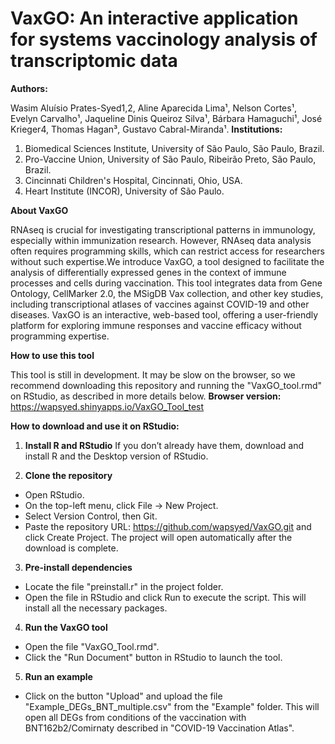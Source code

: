 # VaxGO: An interactive application for systems vaccinology analysis of transcriptomic data

**Authors:**

Wasim Aluísio Prates-Syed1,2, Aline Aparecida Lima¹, Nelson Cortes¹, Evelyn Carvalho¹, Jaqueline Dinis Queiroz Silva¹, Bárbara Hamaguchi¹, José Krieger4, Thomas Hagan³, Gustavo Cabral-Miranda¹.
**Institutions:**

1. Biomedical Sciences Institute, University of São Paulo, São Paulo, Brazil.
2. Pro-Vaccine Union, University of São Paulo, Ribeirão Preto, São Paulo, Brazil.
3. Cincinnati Children's Hospital, Cincinnati, Ohio, USA.
4. Heart Institute (INCOR), University of São Paulo.

**About VaxGO**

RNAseq is crucial for investigating transcriptional patterns in immunology, especially within immunization research. However, RNAseq data analysis often requires programming skills, which can restrict access for researchers without such expertise.We introduce VaxGO, a tool designed to facilitate the analysis of differentially expressed genes in the context of immune processes and cells during vaccination. This tool integrates data from Gene Ontology, CellMarker 2.0, the MSigDB Vax collection, and other key studies, including transcriptional atlases of vaccines against COVID-19 and other diseases. VaxGO is an interactive, web-based tool, offering a user-friendly platform for exploring immune responses and vaccine efficacy without programming expertise.

**How to use this tool**

This tool is still in development. It may be slow on the browser, so we recommend downloading this repository and running the "VaxGO_tool.rmd" on RStudio, as described in more details below.
**Browser version:** https://wapsyed.shinyapps.io/VaxGO_Tool_test

**How to download and use it on RStudio:**

1) **Install R and RStudio**
If you don’t already have them, download and install R and the Desktop version of RStudio.

2) **Clone the repository**
- Open RStudio.
- On the top-left menu, click File → New Project.
- Select Version Control, then Git.
- Paste the repository URL: https://github.com/wapsyed/VaxGO.git and click Create Project. The project will open automatically after the download is complete.

3) **Pre-install dependencies**
- Locate the file "preinstall.r" in the project folder.
- Open the file in RStudio and click Run to execute the script. This will install all the necessary packages.

4) **Run the VaxGO tool**
- Open the file "VaxGO_Tool.rmd".
- Click the "Run Document" button in RStudio to launch the tool.

5) **Run an example**
- Click on the button "Upload" and upload the file "Example_DEGs_BNT_multiple.csv" from the "Example" folder. This will open all DEGs from conditions of the vaccination with BNT162b2/Comirnaty described in "COVID-19 Vaccination Atlas". 

